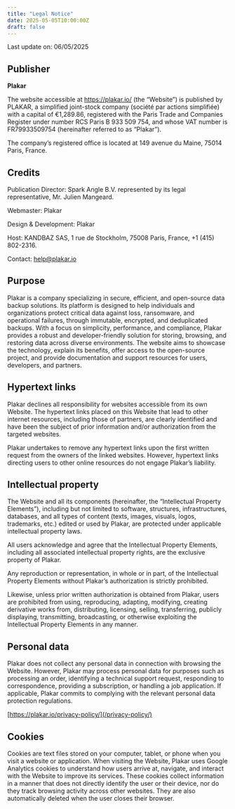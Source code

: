 ```yaml
---
title: "Legal Notice"
date: 2025-05-05T10:00:00Z
draft: false
---
```


Last update on: 06/05/2025

## Publisher
**Plakar**

The website accessible at https://plakar.io/ (the “Website”) is published by PLAKAR, a simplified joint-stock company (société par actions simplifiée) with a capital of €1,289.86, registered with the Paris Trade and Companies Register under number RCS Paris B 933 509 754, and whose VAT number is FR79933509754 (hereinafter referred to as “Plakar”).

The company’s registered office is located at 149 avenue du Maine, 75014 Paris, France.

## Credits

Publication Director: Spark Angle B.V. represented by its legal representative, Mr. Julien Mangeard.

Webmaster: Plakar

Design & Development: Plakar

Host: KANDBAZ SAS, 1 rue de Stockholm, 75008 Paris, France, +1 (415) 802-2316.

Contact: help@plakar.io

## Purpose

Plakar is a company specializing in secure, efficient, and open-source data backup solutions. Its platform is designed to help individuals and organizations protect critical data against loss, ransomware, and operational failures, through immutable, encrypted, and deduplicated backups.
With a focus on simplicity, performance, and compliance, Plakar provides a robust and developer-friendly solution for storing, browsing, and restoring data across diverse environments.
The website aims to showcase the technology, explain its benefits, offer access to the open-source project, and provide documentation and support resources for users, developers, and partners.

## Hypertext links

Plakar declines all responsibility for websites accessible from its own Website.
The hypertext links placed on this Website that lead to other internet resources, including those of partners, are clearly identified and have been the subject of prior information and/or authorization from the targeted websites.

Plakar undertakes to remove any hypertext links upon the first written request from the owners of the linked websites. However, hypertext links directing users to other online resources do not engage Plakar’s liability.

## Intellectual property

The Website and all its components (hereinafter, the “Intellectual Property Elements”), including but not limited to software, structures, infrastructures, databases, and all types of content (texts, images, visuals, logos, trademarks, etc.) edited or used by Plakar, are protected under applicable intellectual property laws.

All users acknowledge and agree that the Intellectual Property Elements, including all associated intellectual property rights, are the exclusive property of Plakar.

Any reproduction or representation, in whole or in part, of the Intellectual Property Elements without Plakar’s authorization is strictly prohibited.

Likewise, unless prior written authorization is obtained from Plakar, users are prohibited from using, reproducing, adapting, modifying, creating derivative works from, distributing, licensing, selling, transferring, publicly displaying, transmitting, broadcasting, or otherwise exploiting the Intellectual Property Elements in any manner.

## Personal data

Plakar does not collect any personal data in connection with browsing the Website.
However, Plakar may process personal data for purposes such as processing an order, identifying a technical support request, responding to correspondence, providing a subscription, or handling a job application. If applicable, Plakar commits to complying with the relevant personal data protection regulations.

[https://plakar.io/privacy-policy/](/privacy-policy/)

## Cookies

Cookies are text files stored on your computer, tablet, or phone when you visit a website or application.
When visiting the Website, Plakar uses Google Analytics cookies to understand how users arrive at, navigate, and interact with the Website to improve its services.
These cookies collect information in a manner that does not directly identify the user or their device, nor do they track browsing activity across other websites. They are also automatically deleted when the user closes their browser.

